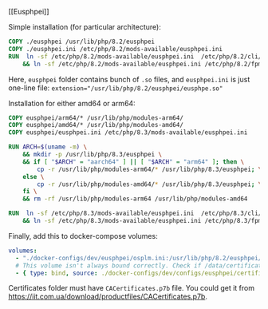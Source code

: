 [[Eusphpei]]

Simple installation (for particular architecture):
```Dockerfile
COPY ./eusphpei /usr/lib/php/8.2/eusphpei
COPY ./eusphpei.ini /etc/php/8.2/mods-available/eusphpei.ini
RUN  ln -sf /etc/php/8.2/mods-available/eusphpei.ini  /etc/php/8.2/cli/conf.d/20-eusphpei.ini \
    && ln -sf /etc/php/8.2/mods-available/eusphpei.ini /etc/php/8.2/fpm/conf.d/20-eusphpei.ini \
```

Here, `eusphpei` folder contains bunch of `.so` files, and `eusphpei.ini` is just one-line file: `extension="/usr/lib/php/8.2/eusphpei/eusphpe.so"`

Installation for either amd64 or arm64:

```Dockerfile
COPY eusphpei/arm64/* /usr/lib/php/modules-arm64/
COPY eusphpei/amd64/* /usr/lib/php/modules-amd64/
COPY eusphpei/eusphpei.ini /etc/php/8.3/mods-available/eusphpei.ini

RUN ARCH=$(uname -m) \
    && mkdir -p /usr/lib/php/8.3/eusphpei \
    && if [ "$ARCH" = "aarch64" ] || [ "$ARCH" = "arm64" ]; then \
        cp -r /usr/lib/php/modules-arm64/* /usr/lib/php/8.3/eusphpei; \
    else \
        cp -r /usr/lib/php/modules-amd64/* /usr/lib/php/8.3/eusphpei; \
    fi \
    && rm -rf /usr/lib/php/modules-arm64 /usr/lib/php/modules-amd64

RUN  ln -sf /etc/php/8.3/mods-available/eusphpei.ini  /etc/php/8.3/cli/conf.d/20-eusphpei.ini \
    && ln -sf /etc/php/8.3/mods-available/eusphpei.ini /etc/php/8.3/fpm/conf.d/20-eusphpei.ini
```

Finally, add this to docker-compose volumes:

```yaml
volumes:
  - "./docker-configs/dev/eusphpei/osplm.ini:/usr/lib/php/8.2/eusphpei/osplm.ini"
  # This volume isn't always bound correctly. Check if /data/certificates has correct certs
  - { type: bind, source: ./docker-configs/dev/configs/eusphpei/certificates/, target: /data/certificates/ }
```

Certificates folder must have `CACertificates.p7b` file. You could get it from https://iit.com.ua/download/productfiles/CACertificates.p7b.
